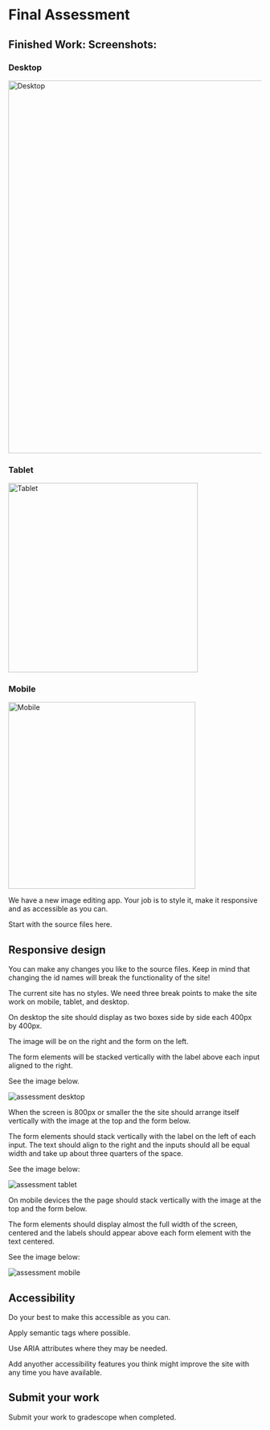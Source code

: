 # Final Assessment

## Finished Work: Screenshots:

### Desktop
<img width="742" alt="Desktop" src="https://user-images.githubusercontent.com/111934039/236303992-f57937ea-e6ad-4f9f-b70c-3f14c8e2a17e.png">

### Tablet
<img width="377" alt="Tablet" src="https://user-images.githubusercontent.com/111934039/236304035-0f53b83e-ebbf-4ca4-9d32-3e28108649a9.png">

### Mobile
<img width="372" alt="Mobile" src="https://user-images.githubusercontent.com/111934039/236304071-d2f546ed-9395-4e52-8327-78ccf5552c33.png">

We have a new image editing app. Your job is to style it, make it responsive and as accessible as you can. 

Start with the source files here. 

## Responsive design

You can make any changes you like to the source files. Keep in mind that changing the id names will break the functionality of the site!

The current site has no styles. We need three break points to make the site work on mobile, tablet, and desktop. 

On desktop the site should display as two boxes side by side each 400px by 400px. 

The image will be on the right and the form on the left. 

The form elements will be stacked vertically with the label above each input aligned to the right. 

See the image below. 

![assessment desktop](./assessment-desktop.png)

When the screen is 800px or smaller the the site should arrange itself vertically with the image at the top and the form below. 

The form elements should stack vertically with the label on the left of each input. The text should align to the right and the inputs should all be equal width and take up about three quarters of the space. 

See the image below: 

![assessment tablet](./assessment-tablet.png)

On mobile devices the the page should stack vertically with the image at the top and the form below. 

The form elements should display almost the full width of the screen, centered and the labels should appear above each form element with the text centered. 

See the image below: 

![assessment mobile](./assessment-mobile.png)

## Accessibility

Do your best to make this accessible as you can.

Apply semantic tags where possible. 

Use ARIA attributes where they may be needed. 

Add anyother accessibility features you think might improve the site with any time you have available. 

## Submit your work

Submit your work to gradescope when completed. 